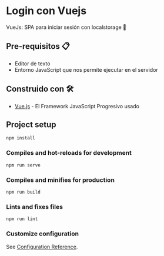 # Login con Vuejs

VueJs: SPA para iniciar sesión con localstorage 🚧

## Pre-requisitos 📋
* Editor de texto
* Entorno JavaScript que nos permite ejecutar en el servidor

## Construido con 🛠️
* [Vue.js](https://es.vuejs.org/) - El Framework JavaScript Progresivo usado

## Project setup
```
npm install
```

### Compiles and hot-reloads for development
```
npm run serve
```

### Compiles and minifies for production
```
npm run build
```

### Lints and fixes files
```
npm run lint
```

### Customize configuration
See [Configuration Reference](https://cli.vuejs.org/config/).
